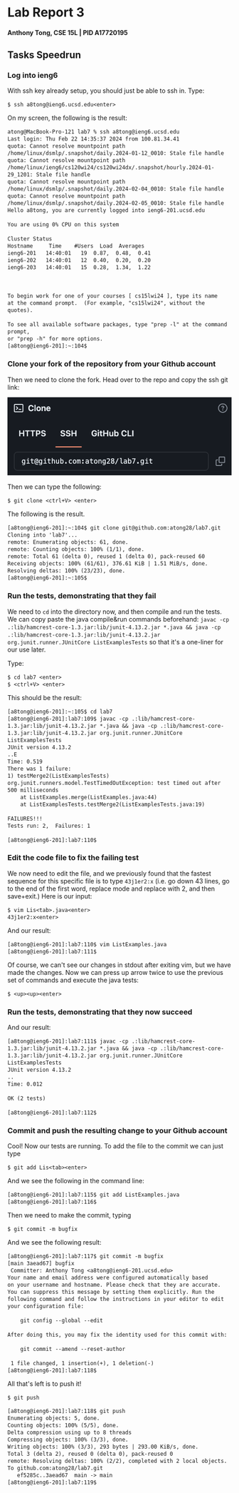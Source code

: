 # Lab Report 3
#### Anthony Tong, CSE 15L | PID A17720195

## Tasks Speedrun

### Log into ieng6

With ssh key already setup, you should just be able to ssh in. Type:
```
$ ssh a8tong@ieng6.ucsd.edu<enter>
```

On my screen, the following is the result:
```
atong@MacBook-Pro-121 lab7 % ssh a8tong@ieng6.ucsd.edu
Last login: Thu Feb 22 14:35:37 2024 from 100.81.34.41
quota: Cannot resolve mountpoint path /home/linux/dsmlp/.snapshot/daily.2024-01-12_0010: Stale file handle
quota: Cannot resolve mountpoint path /home/linux/ieng6/cs120wi24/cs120wi24dx/.snapshot/hourly.2024-01-29_1201: Stale file handle
quota: Cannot resolve mountpoint path /home/linux/dsmlp/.snapshot/daily.2024-02-04_0010: Stale file handle
quota: Cannot resolve mountpoint path /home/linux/dsmlp/.snapshot/daily.2024-02-05_0010: Stale file handle
Hello a8tong, you are currently logged into ieng6-201.ucsd.edu

You are using 0% CPU on this system

Cluster Status 
Hostname     Time    #Users  Load  Averages  
ieng6-201   14:40:01   19  0.87,  0.48,  0.41
ieng6-202   14:40:01   12  0.40,  0.20,  0.20
ieng6-203   14:40:01   15  0.28,  1.34,  1.22

 

To begin work for one of your courses [ cs15lwi24 ], type its name 
at the command prompt.  (For example, "cs15lwi24", without the quotes).

To see all available software packages, type "prep -l" at the command prompt,
or "prep -h" for more options.
[a8tong@ieng6-201]:~:104$
```

### Clone your fork of the repository from your Github account

Then we need to clone the fork. Head over to the repo and copy the ssh git link:

![Screenshot 1](images/lab4-ss1.png)

Then we can type the following:
```
$ git clone <ctrl+V> <enter>
```

The following is the result.
```
[a8tong@ieng6-201]:~:104$ git clone git@github.com:atong28/lab7.git
Cloning into 'lab7'...
remote: Enumerating objects: 61, done.
remote: Counting objects: 100% (1/1), done.
remote: Total 61 (delta 0), reused 1 (delta 0), pack-reused 60
Receiving objects: 100% (61/61), 376.61 KiB | 1.51 MiB/s, done.
Resolving deltas: 100% (23/23), done.
[a8tong@ieng6-201]:~:105$
```

### Run the tests, demonstrating that they fail

We need to `cd` into the directory now, and then compile and run the tests. We can copy paste the java compile&run commands beforehand: `javac -cp .:lib/hamcrest-core-1.3.jar:lib/junit-4.13.2.jar *.java && java -cp .:lib/hamcrest-core-1.3.jar:lib/junit-4.13.2.jar org.junit.runner.JUnitCore ListExamplesTests` so that it's a one-liner for our use later.

Type:
```
$ cd lab7 <enter>
$ <ctrl+V> <enter>
```

This should be the result:
```
[a8tong@ieng6-201]:~:105$ cd lab7
[a8tong@ieng6-201]:lab7:109$ javac -cp .:lib/hamcrest-core-1.3.jar:lib/junit-4.13.2.jar *.java && java -cp .:lib/hamcrest-core-1.3.jar:lib/junit-4.13.2.jar org.junit.runner.JUnitCore ListExamplesTests
JUnit version 4.13.2
..E
Time: 0.519
There was 1 failure:
1) testMerge2(ListExamplesTests)
org.junit.runners.model.TestTimedOutException: test timed out after 500 milliseconds
	at ListExamples.merge(ListExamples.java:44)
	at ListExamplesTests.testMerge2(ListExamplesTests.java:19)

FAILURES!!!
Tests run: 2,  Failures: 1

[a8tong@ieng6-201]:lab7:110$
```

### Edit the code file to fix the failing test

We now need to edit the file, and we previously found that the fastest sequence for this specific file is to type `43j1er2:x` (i.e. go down 43 lines, go to the end of the first word, replace mode and replace with 2, and then save+exit.) Here is our input:

```
$ vim Lis<tab>.java<enter>
43j1er2:x<enter>
```

And our result:
```
[a8tong@ieng6-201]:lab7:110$ vim ListExamples.java
[a8tong@ieng6-201]:lab7:111$
```

Of course, we can't see our changes in stdout after exiting vim, but we have made the changes. Now we can press up arrow twice to use the previous set of commands and execute the java tests:

```
$ <up><up><enter>
```

### Run the tests, demonstrating that they now succeed

And our result:
```
[a8tong@ieng6-201]:lab7:111$ javac -cp .:lib/hamcrest-core-1.3.jar:lib/junit-4.13.2.jar *.java && java -cp .:lib/hamcrest-core-1.3.jar:lib/junit-4.13.2.jar org.junit.runner.JUnitCore ListExamplesTests
JUnit version 4.13.2
..
Time: 0.012

OK (2 tests)

[a8tong@ieng6-201]:lab7:112$
```

### Commit and push the resulting change to your Github account

Cool! Now our tests are running. To add the file to the commit we can just type
```
$ git add Lis<tab><enter>
```

And we see the following in the command line:
```
[a8tong@ieng6-201]:lab7:115$ git add ListExamples.java 
[a8tong@ieng6-201]:lab7:116$
```

Then we need to make the commit, typing
```
$ git commit -m bugfix
```

And we see the following result:
```
[a8tong@ieng6-201]:lab7:117$ git commit -m bugfix
[main 3aead67] bugfix
 Committer: Anthony Tong <a8tong@ieng6-201.ucsd.edu>
Your name and email address were configured automatically based
on your username and hostname. Please check that they are accurate.
You can suppress this message by setting them explicitly. Run the
following command and follow the instructions in your editor to edit
your configuration file:

    git config --global --edit

After doing this, you may fix the identity used for this commit with:

    git commit --amend --reset-author

 1 file changed, 1 insertion(+), 1 deletion(-)
[a8tong@ieng6-201]:lab7:118$
```

All that's left is to push it!
```
$ git push
```

```
[a8tong@ieng6-201]:lab7:118$ git push
Enumerating objects: 5, done.
Counting objects: 100% (5/5), done.
Delta compression using up to 8 threads
Compressing objects: 100% (3/3), done.
Writing objects: 100% (3/3), 293 bytes | 293.00 KiB/s, done.
Total 3 (delta 2), reused 0 (delta 0), pack-reused 0
remote: Resolving deltas: 100% (2/2), completed with 2 local objects.
To github.com:atong28/lab7.git
   ef5285c..3aead67  main -> main
[a8tong@ieng6-201]:lab7:119$
```